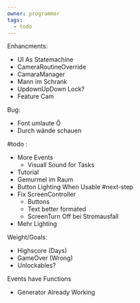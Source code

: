 ```yaml
---
owner: programmer
tags:
  - todo
---
```

Enhancments:
- UI As Statemachine
- CameraRoutineOverride
- CamaraManager
- Mann im Schrank
- UpdownUpDown Lock?
- Feature Cam

Bug:
- Font umlaute Ö
- Durch wände schauen

#todo :
- More Events
	- Visuall Sound for Tasks
- Tutorial
- Gemurmel im Raum
- Button Lighting When Usable
#next-step
- Fix ScreenController
	- Buttons
	- Text better formated
	- ScreenTurn Off bei Stromausfall
- Mehr Lighting

Weight/Goals:
- Highscore (Days)
- GameOver (Wrong)
- Unlockables? 

Events have Functions
- Generator Already Working

